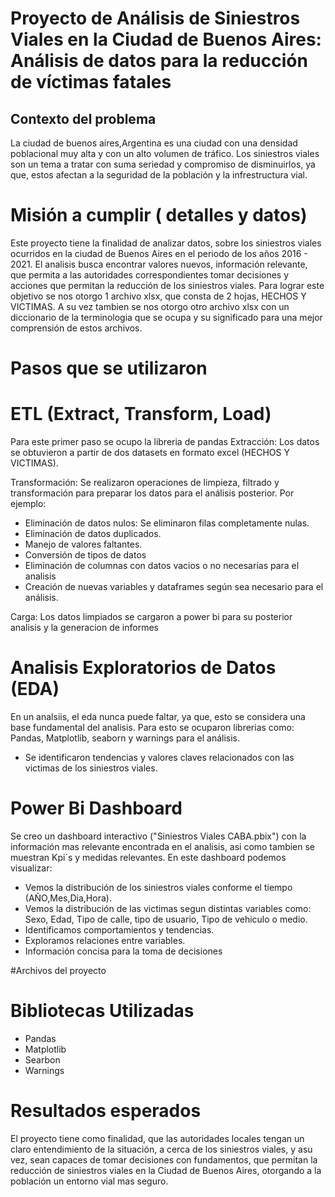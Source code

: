 # Proyecto de Análisis de Siniestros Viales en la Ciudad de Buenos Aires: Análisis de datos para la reducción de víctimas fatales


## Contexto del problema
La ciudad de buenos aires,Argentina es una ciudad con una densidad poblacional muy alta y con un alto volumen de tráfico. Los siniestros viales son un tema a tratar con suma seriedad y compromiso de disminuirlos, ya que, estos afectan a la seguridad de la población y la infrestructura vial.

# Misión a cumplir ( detalles y datos)
Este proyecto tiene la finalidad de analizar datos, sobre los siniestros viales ocurridos en la ciudad de Buenos Aires en el periodo de los años 2016 - 2021. El analisis busca encontrar valores nuevos, información relevante, que permita a las autoridades correspondientes tomar decisiones y acciones que permitan la reducción de los siniestros viales. 
Para lograr este objetivo se nos otorgo 1 archivo xlsx, que consta de 2 hojas, HECHOS Y VICTIMAS. A su vez tambien se nos otorgo otro archivo xlsx con un diccionario de la terminologia que se ocupa y su significado para una mejor comprensión de estos archivos.

# Pasos que se utilizaron 
# ETL (Extract, Transform, Load)
Para este primer paso se ocupo la libreria de pandas
Extracción: Los datos se obtuvieron a partir de dos datasets en formato excel (HECHOS Y VICTIMAS).

Transformación: Se realizaron operaciones de limpieza, filtrado y transformación para preparar los datos para el análisis posterior. Por ejemplo:

- Eliminación de datos nulos: Se eliminaron filas completamente nulas.
- Eliminación de datos duplicados.
- Manejo de valores faltantes.
- Conversión de tipos de datos
- Eliminación de columnas con datos vacios o no necesarias para el analisis
- Creación de nuevas variables y dataframes según sea necesario para el análisis.

Carga: Los datos limpiados se cargaron a power bi para su posterior analisis y la generacion de informes

# Analisis Exploratorios de Datos (EDA)
En un analsiis, el eda nunca puede faltar, ya que, esto se considera una base fundamental del analisis. Para esto se ocuparon librerias como: Pandas, Matplotlib, seaborn y warnings para el análisis.
- Se identificaron tendencias y valores claves relacionados con las victimas de los siniestros viales.

# Power Bi Dashboard
Se creo un dashboard interactivo ("Siniestros Viales CABA.pbix") con la información mas relevante encontrada en el analisis, asi como tambien se muestran Kpi´s y medidas relevantes. En este dashboard podemos visualizar:

- Vemos la distribución de los siniestros viales conforme el tiempo (AÑO,Mes,Dia,Hora).
- Vemos la distribución de las victimas segun distintas variables como: Sexo, Edad, Tipo de calle, tipo de usuario, Tipo de vehiculo o medio.
- Identificamos comportamientos y tendencias.
- Exploramos relaciones entre variables.
- Información concisa para la toma de decisiones

#Archivos del proyecto




# Bibliotecas Utilizadas
- Pandas
- Matplotlib
- Searbon
- Warnings

# Resultados esperados
El proyecto tiene como finalidad, que las autoridades locales tengan un claro entendimiento de la situación, a cerca de los siniestros viales, y asu vez, sean capaces de tomar decisiones con fundamentos, que permitan la reducción de siniestros viales en la Ciudad de Buenos Aires, otorgando a la población un entorno vial mas seguro. 










